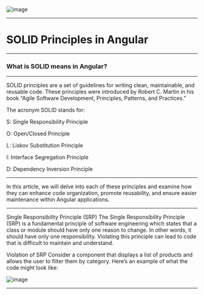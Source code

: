 ![image](https://github.com/user-attachments/assets/2be2588a-8348-4f07-9505-1d22e3ae41ae)

---

# SOLID Principles in Angular
---
### What is SOLID means in Angular?

---

SOLID principles are a set of guidelines for writing clean, maintainable, and reusable code. These principles were introduced by Robert C. Martin in his book “Agile Software Development, Principles, Patterns, and Practices.”

The acronym SOLID stands for:

S: Single Responsibility Principle

O: Open/Closed Principle

L: Liskov Substitution Principle

I: Interface Segregation Principle

D: Dependency Inversion Principle

---

In this article, we will delve into each of these principles and examine how they can enhance code organization, promote reusability, and ensure easier maintenance within Angular applications.

---

Single Responsibility Principle (SRP)
The Single Responsibility Principle (SRP) is a fundamental principle of software engineering which states that a class or module should have only one reason to change. In other words, it should have only one responsibility. Violating this principle can lead to code that is difficult to maintain and understand.

Violation of SRP
Consider a component that displays a list of products and allows the user to filter them by category. Here’s an example of what the code might look like:

![image](https://github.com/user-attachments/assets/32dde38d-94ce-46ca-a138-0667028a0fc1)

---


